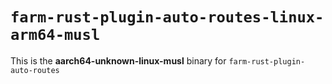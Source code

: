 # `farm-rust-plugin-auto-routes-linux-arm64-musl`

This is the **aarch64-unknown-linux-musl** binary for `farm-rust-plugin-auto-routes`
